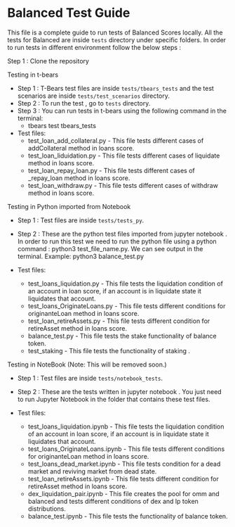 # Balanced Test Guide

This file is  a complete guide to run tests  of Balanced Scores locally.
All the tests for Balanced are inside `tests` directory under specific folders. In order to run tests in different environment follow the below steps : 

Step 1 : Clone the repository

Testing in t-bears
- Step 1 : T-Bears test files are inside `tests/tbears_tests` and the test scenarios are inside `tests/test_scenarios` directory.
- Step 2 : To run the test , go to `tests` directory.  
- Step 3 : You can run tests in t-bears using the following command in the terminal: 
  - tbears test tbears_tests
- Test files:
    - test_loan_add_collateral.py - This file tests different cases of addCollateral method in loans score.
    - test_loan_liduidation.py - This file tests different cases of liquidate method in loans score.
    - test_loan_repay_loan.py - This file tests different cases of _repay_loan method in loans score.
    - test_loan_withdraw.py - This file tests different cases of withdraw method in loans score.
    
Testing in Python imported from Notebook

- Step 1 : Test files are inside `tests/tests_py`.
- Step 2 : These are the python test files imported from jupyter notebook . In order to run this test we need to run the
python file using a python command : python3 test_file_name.py. We can see output in the terminal.
  Example: python3 balance_test.py
  
- Test files:
    - test_loans_liquidation.py - This file tests the liquidation condition of an account in loan score, if an account
        is in liquidate state it liquidates that account.
    - test_loans_OriginateLoans.py - This  file tests different conditions for originanteLoan method in loans score.
    - test_loan_retireAssets.py - This file tests different condition for retireAsset method in loans score.
    - balance_test.py - This file tests the stake functionality of balance token.
    - test_staking - This file tests the functionality of staking .
    
Testing in NoteBook (Note: This will be removed soon.)

- Step 1 : Test files are inside `tests/notebook_tests`.
- Step 2 : These are the tests written in jupyter notebook . You just need to run Jupyter Notebook in the folder 
    that contains these test files. 

- Test files:
    - test_loans_liquidation.ipynb - This file tests the liquidation condition of an account in loan score, if an account
        is in liquidate state it liquidates that account.
    - test_loans_OriginateLoans.ipynb - This  file tests different conditions for originanteLoan method in loans score.
    - test_loans_dead_market.ipynb - This file tests condition for a dead market and reviving market from dead state.
    - test_loan_retireAssets.ipynb - This file tests different condition for retireAsset method in loans score.
    - dex_liquidation_pair.ipynb - This file creates the pool for omm and balanced and tests different conditions of dex 
        and lp token distributions.
    - balance_test.ipynb - This file tests the functionality of balance token.
    